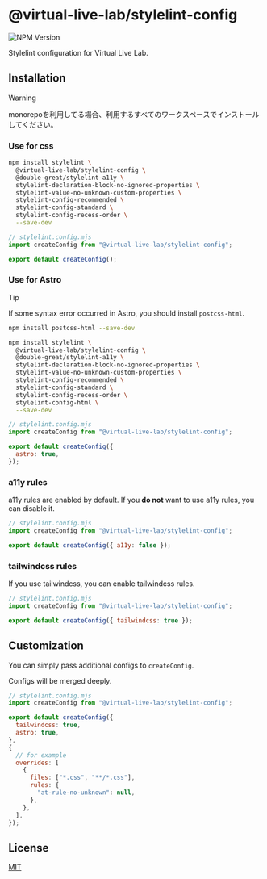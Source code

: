 # @virtual-live-lab/stylelint-config

![NPM Version](https://img.shields.io/npm/v/%40virtual-live-lab%2Fstylelint-config)

Stylelint configuration for Virtual Live Lab.

## Installation

> [!WARNING]
> monorepoを利用してる場合、利用するすべてのワークスペースでインストールしてください。

### Use for css

```bash
npm install stylelint \
  @virtual-live-lab/stylelint-config \
  @double-great/stylelint-a11y \
  stylelint-declaration-block-no-ignored-properties \
  stylelint-value-no-unknown-custom-properties \
  stylelint-config-recommended \
  stylelint-config-standard \
  stylelint-config-recess-order \
  --save-dev
```

```js
// stylelint.config.mjs
import createConfig from "@virtual-live-lab/stylelint-config";

export default createConfig();
```

### Use for Astro

> [!TIP]
> If some syntax error occurred in Astro, you should install `postcss-html`.
>
> ```bash
> npm install postcss-html --save-dev
> ```

```bash
npm install stylelint \
  @virtual-live-lab/stylelint-config \
  @double-great/stylelint-a11y \
  stylelint-declaration-block-no-ignored-properties \
  stylelint-value-no-unknown-custom-properties \
  stylelint-config-recommended \
  stylelint-config-standard \
  stylelint-config-recess-order \
  stylelint-config-html \
  --save-dev
```

```js
// stylelint.config.mjs
import createConfig from "@virtual-live-lab/stylelint-config";

export default createConfig({
  astro: true,
});
```

### a11y rules

a11y rules are enabled by default. If you **do not** want to use a11y rules, you can disable it.

```js
// stylelint.config.mjs
import createConfig from "@virtual-live-lab/stylelint-config";

export default createConfig({ a11y: false });
```

### tailwindcss rules

If you use tailwindcss, you can enable tailwindcss rules.

```js
// stylelint.config.mjs
import createConfig from "@virtual-live-lab/stylelint-config";

export default createConfig({ tailwindcss: true });
```

## Customization

You can simply pass additional configs to `createConfig`.

Configs will be merged deeply.

```js
// stylelint.config.mjs
import createConfig from "@virtual-live-lab/stylelint-config";

export default createConfig({
  tailwindcss: true,
  astro: true,
},
{
  // for example
  overrides: [
    {
      files: ["*.css", "**/*.css"],
      rules: {
        "at-rule-no-unknown": null,
      },
    },
  ],
});
```

## License

[MIT](https://choosealicense.com/licenses/mit/)
